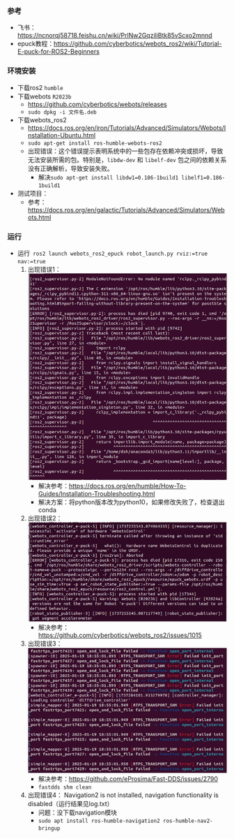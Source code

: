 ### 参考
- 飞书：https://ncnorqj58718.feishu.cn/wiki/PrlNw2GqziliBtk85vScxo2mnnd
- epuck教程：https://github.com/cyberbotics/webots_ros2/wiki/Tutorial-E-puck-for-ROS2-Beginners


### 环境安装
- 下载ros2 `humble`
- 下载webots `R2023b`
    - https://github.com/cyberbotics/webots/releases
    - `sudo dpkg -i 文件名.deb`
- 下载webots_ros2
    - https://docs.ros.org/en/iron/Tutorials/Advanced/Simulators/Webots/Installation-Ubuntu.html
    - `sudo apt-get install ros-humble-webots-ros2`
    - 出现错误：这个错误提示表明系统中的一些包存在依赖冲突或损坏，导致无法安装所需的包。特别是，`libdw-dev` 和 `libelf-dev` 包之间的依赖关系没有正确解析，导致安装失败。
        - 解决`sudo apt-get install libdw1=0.186-1build1 libelf1=0.186-1build1`
- 测试项目：
    - 参考：https://docs.ros.org/en/galactic/Tutorials/Advanced/Simulators/Webots.html

### 运行
- 运行` ros2 launch webots_ros2_epuck robot_launch.py rviz:=true nav:=true`
    1. 出现错误1：![导入rclpy库](img/系统上导入失败.png)
        - 解决参考：https://docs.ros.org/en/humble/How-To-Guides/Installation-Troubleshooting.html
        - 解决方案：将python版本改为python10，如果修改失败了，检查退出conda
    2. 出现错误2：![webots控制器出问题](img/webots控制器出问题.png)
        - 解决参考：https://github.com/cyberbotics/webots_ros2/issues/1015
    3. 出现错误3：![DDS清理共享内存](img/RTPS_TRANSPORT_SHM.png)
        - 解决参考：https://github.com/eProsima/Fast-DDS/issues/2790
        - `fastdds shm clean`
    4. 出现错误4： Navigation2 is not installed, navigation functionality is disabled（运行结果见log.txt）
        - 问题：没下载navigation模块
        - `sudo apt install ros-humble-navigation2 ros-humble-nav2-bringup`